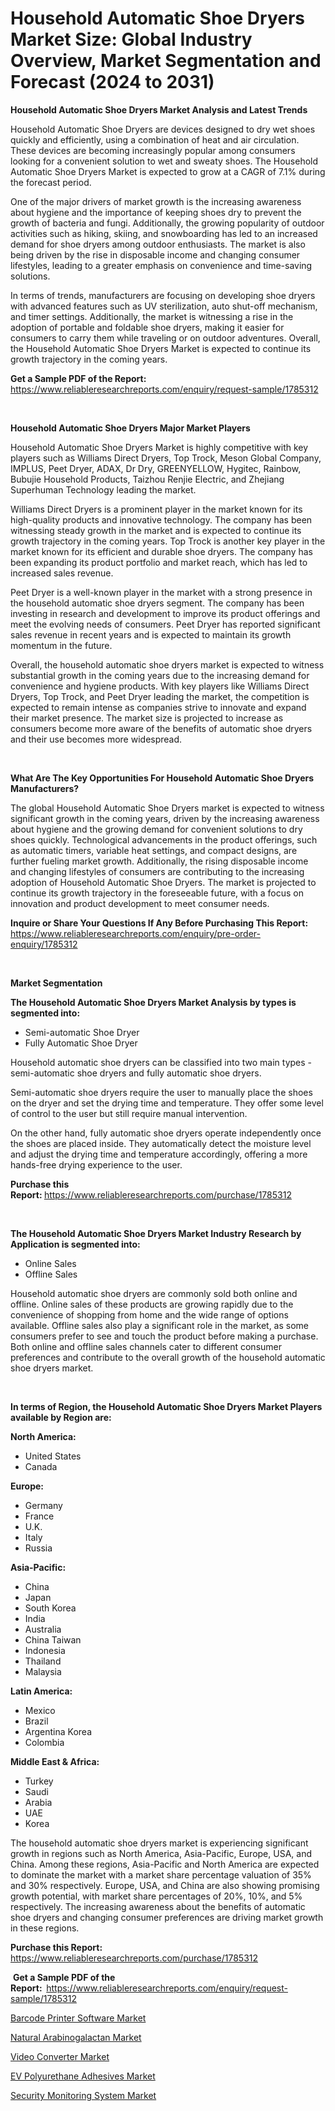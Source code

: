 <p><h1>Household Automatic Shoe Dryers Market Size: Global Industry Overview, Market Segmentation and Forecast (2024 to 2031)</h1></p><p><strong>Household Automatic Shoe Dryers Market Analysis and Latest Trends</strong></p>
<p><p>Household Automatic Shoe Dryers are devices designed to dry wet shoes quickly and efficiently, using a combination of heat and air circulation. These devices are becoming increasingly popular among consumers looking for a convenient solution to wet and sweaty shoes. The Household Automatic Shoe Dryers Market is expected to grow at a CAGR of 7.1% during the forecast period.</p><p>One of the major drivers of market growth is the increasing awareness about hygiene and the importance of keeping shoes dry to prevent the growth of bacteria and fungi. Additionally, the growing popularity of outdoor activities such as hiking, skiing, and snowboarding has led to an increased demand for shoe dryers among outdoor enthusiasts. The market is also being driven by the rise in disposable income and changing consumer lifestyles, leading to a greater emphasis on convenience and time-saving solutions.</p><p>In terms of trends, manufacturers are focusing on developing shoe dryers with advanced features such as UV sterilization, auto shut-off mechanism, and timer settings. Additionally, the market is witnessing a rise in the adoption of portable and foldable shoe dryers, making it easier for consumers to carry them while traveling or on outdoor adventures. Overall, the Household Automatic Shoe Dryers Market is expected to continue its growth trajectory in the coming years.</p></p>
<p><strong>Get a Sample PDF of the Report:&nbsp;</strong> <a href="https://www.reliableresearchreports.com/enquiry/request-sample/1785312">https://www.reliableresearchreports.com/enquiry/request-sample/1785312</a></p>
<p>&nbsp;</p>
<p><strong>Household Automatic Shoe Dryers Major Market Players</strong></p>
<p><p>Household Automatic Shoe Dryers Market is highly competitive with key players such as Williams Direct Dryers, Top Trock, Meson Global Company, IMPLUS, Peet Dryer, ADAX, Dr Dry, GREENYELLOW, Hygitec, Rainbow, Bubujie Household Products, Taizhou Renjie Electric, and Zhejiang Superhuman Technology leading the market. </p><p>Williams Direct Dryers is a prominent player in the market known for its high-quality products and innovative technology. The company has been witnessing steady growth in the market and is expected to continue its growth trajectory in the coming years. Top Trock is another key player in the market known for its efficient and durable shoe dryers. The company has been expanding its product portfolio and market reach, which has led to increased sales revenue.</p><p>Peet Dryer is a well-known player in the market with a strong presence in the household automatic shoe dryers segment. The company has been investing in research and development to improve its product offerings and meet the evolving needs of consumers. Peet Dryer has reported significant sales revenue in recent years and is expected to maintain its growth momentum in the future.</p><p>Overall, the household automatic shoe dryers market is expected to witness substantial growth in the coming years due to the increasing demand for convenience and hygiene products. With key players like Williams Direct Dryers, Top Trock, and Peet Dryer leading the market, the competition is expected to remain intense as companies strive to innovate and expand their market presence. The market size is projected to increase as consumers become more aware of the benefits of automatic shoe dryers and their use becomes more widespread.</p></p>
<p>&nbsp;</p>
<p><strong>What Are The Key Opportunities For Household Automatic Shoe Dryers Manufacturers?</strong></p>
<p><p>The global Household Automatic Shoe Dryers market is expected to witness significant growth in the coming years, driven by the increasing awareness about hygiene and the growing demand for convenient solutions to dry shoes quickly. Technological advancements in the product offerings, such as automatic timers, variable heat settings, and compact designs, are further fueling market growth. Additionally, the rising disposable income and changing lifestyles of consumers are contributing to the increasing adoption of Household Automatic Shoe Dryers. The market is projected to continue its growth trajectory in the foreseeable future, with a focus on innovation and product development to meet consumer needs.</p></p>
<p><strong>Inquire or Share Your Questions If Any Before Purchasing This Report:</strong> <a href="https://www.reliableresearchreports.com/enquiry/pre-order-enquiry/1785312">https://www.reliableresearchreports.com/enquiry/pre-order-enquiry/1785312</a></p>
<p>&nbsp;</p>
<p><strong>Market Segmentation</strong></p>
<p><strong>The Household Automatic Shoe Dryers Market Analysis by types is segmented into:</strong></p>
<p><ul><li>Semi-automatic Shoe Dryer</li><li>Fully Automatic Shoe Dryer</li></ul></p>
<p><p>Household automatic shoe dryers can be classified into two main types - semi-automatic shoe dryers and fully automatic shoe dryers. </p><p>Semi-automatic shoe dryers require the user to manually place the shoes on the dryer and set the drying time and temperature. They offer some level of control to the user but still require manual intervention. </p><p>On the other hand, fully automatic shoe dryers operate independently once the shoes are placed inside. They automatically detect the moisture level and adjust the drying time and temperature accordingly, offering a more hands-free drying experience to the user.</p></p>
<p><strong>Purchase this Report:&nbsp;</strong><a href="https://www.reliableresearchreports.com/purchase/1785312">https://www.reliableresearchreports.com/purchase/1785312</a></p>
<p>&nbsp;</p>
<p><strong>The Household Automatic Shoe Dryers Market Industry Research by Application is segmented into:</strong></p>
<p><ul><li>Online Sales</li><li>Offline Sales</li></ul></p>
<p><p>Household automatic shoe dryers are commonly sold both online and offline. Online sales of these products are growing rapidly due to the convenience of shopping from home and the wide range of options available. Offline sales also play a significant role in the market, as some consumers prefer to see and touch the product before making a purchase. Both online and offline sales channels cater to different consumer preferences and contribute to the overall growth of the household automatic shoe dryers market.</p></p>
<p>&nbsp;</p>
<p><strong>In terms of Region, the Household Automatic Shoe Dryers Market Players available by Region are:</strong></p>
<p>
    <p> <strong> North America: </strong>
        <ul>
            <li>United States</li>
            <li>Canada</li>
        </ul>
        </p> 
    <p> <strong> Europe: </strong>
        <ul>
            <li>Germany</li>
            <li>France</li>
            <li>U.K.</li>
            <li>Italy</li>
            <li>Russia</li>
        </ul>
        </p> 
    <p> <strong> Asia-Pacific: </strong>
        <ul>
            <li>China</li>
            <li>Japan</li>
            <li>South Korea</li>
            <li>India</li>
            <li>Australia</li>
            <li>China Taiwan</li>
            <li>Indonesia</li>
            <li>Thailand</li>
            <li>Malaysia</li>
        </ul>
        </p> 
    <p> <strong> Latin America: </strong>
        <ul>
            <li>Mexico</li>
            <li>Brazil</li>
            <li>Argentina Korea</li>
            <li>Colombia</li>
        </ul>
        </p> 
    <p> <strong> Middle East & Africa: </strong>
        <ul>
            <li>Turkey</li>
            <li>Saudi</li>
            <li>Arabia</li>
            <li>UAE</li>
            <li>Korea</li>
        </ul>
    </p>
    </p>
<p><p>The household automatic shoe dryers market is experiencing significant growth in regions such as North America, Asia-Pacific, Europe, USA, and China. Among these regions, Asia-Pacific and North America are expected to dominate the market with a market share percentage valuation of 35% and 30% respectively. Europe, USA, and China are also showing promising growth potential, with market share percentages of 20%, 10%, and 5% respectively. The increasing awareness about the benefits of automatic shoe dryers and changing consumer preferences are driving market growth in these regions.</p></p>
<p><strong>Purchase this Report: </strong><a href="https://www.reliableresearchreports.com/purchase/1785312">https://www.reliableresearchreports.com/purchase/1785312</a></p>
<p>&nbsp;<strong>Get a Sample PDF of the Report:&nbsp;&nbsp;</strong><a href="https://www.reliableresearchreports.com/enquiry/request-sample/1785312">https://www.reliableresearchreports.com/enquiry/request-sample/1785312</a></p>
<p><strong></strong></p>
<p><p><a href="https://medium.com/@natlockman/barcode-printer-software-market-analysis-and-sze-forecasted-for-period-from-2024-to-2031-2718662111cd">Barcode Printer Software Market</a></p><p><a href="https://github.com/juniordelafrance/Market-Research-Report-List-2/blob/main/natural-arabinogalactan-market.md">Natural Arabinogalactan Market</a></p><p><a href="https://medium.com/@natlockman/analyzing-video-converter-market-global-industry-perspective-and-forecast-2024-to-2031-fa319439eb94">Video Converter Market</a></p><p><a href="https://github.com/jaidynmorantestelletmjzya/Market-Research-Report-List-1/blob/main/ev-polyurethane-adhesives-market.md">EV Polyurethane Adhesives Market</a></p><p><a href="https://medium.com/@natlockman/decoding-security-monitoring-system-market-metrics-market-share-trends-and-growth-patterns-d5da635b8137">Security Monitoring System Market</a></p></p>